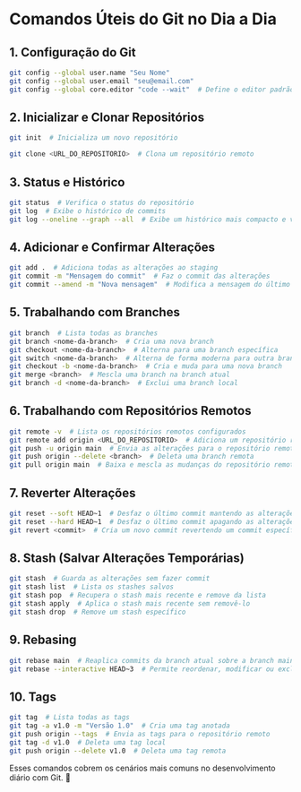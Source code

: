 # Comandos Úteis do Git no Dia a Dia

## 1. Configuração do Git
```sh
git config --global user.name "Seu Nome"
git config --global user.email "seu@email.com"
git config --global core.editor "code --wait"  # Define o editor padrão (VS Code)
```

## 2. Inicializar e Clonar Repositórios
```sh
git init  # Inicializa um novo repositório

git clone <URL_DO_REPOSITORIO>  # Clona um repositório remoto
```

## 3. Status e Histórico
```sh
git status  # Verifica o status do repositório
git log  # Exibe o histórico de commits
git log --oneline --graph --all  # Exibe um histórico mais compacto e visual
```

## 4. Adicionar e Confirmar Alterações
```sh
git add .  # Adiciona todas as alterações ao staging
git commit -m "Mensagem do commit"  # Faz o commit das alterações
git commit --amend -m "Nova mensagem"  # Modifica a mensagem do último commit
```

## 5. Trabalhando com Branches
```sh
git branch  # Lista todas as branches
git branch <nome-da-branch>  # Cria uma nova branch
git checkout <nome-da-branch>  # Alterna para uma branch específica
git switch <nome-da-branch>  # Alterna de forma moderna para outra branch
git checkout -b <nome-da-branch>  # Cria e muda para uma nova branch
git merge <branch>  # Mescla uma branch na branch atual
git branch -d <nome-da-branch>  # Exclui uma branch local
```

## 6. Trabalhando com Repositórios Remotos
```sh
git remote -v  # Lista os repositórios remotos configurados
git remote add origin <URL_DO_REPOSITORIO>  # Adiciona um repositório remoto
git push -u origin main  # Envia as alterações para o repositório remoto
git push origin --delete <branch>  # Deleta uma branch remota
git pull origin main  # Baixa e mescla as mudanças do repositório remoto
```

## 7. Reverter Alterações
```sh
git reset --soft HEAD~1  # Desfaz o último commit mantendo as alterações no staging
git reset --hard HEAD~1  # Desfaz o último commit apagando as alterações
git revert <commit>  # Cria um novo commit revertendo um commit específico
```

## 8. Stash (Salvar Alterações Temporárias)
```sh
git stash  # Guarda as alterações sem fazer commit
git stash list  # Lista os stashes salvos
git stash pop  # Recupera o stash mais recente e remove da lista
git stash apply  # Aplica o stash mais recente sem removê-lo
git stash drop  # Remove um stash específico
```

## 9. Rebasing
```sh
git rebase main  # Reaplica commits da branch atual sobre a branch main
git rebase --interactive HEAD~3  # Permite reordenar, modificar ou excluir commits
```

## 10. Tags
```sh
git tag  # Lista todas as tags
git tag -a v1.0 -m "Versão 1.0"  # Cria uma tag anotada
git push origin --tags  # Envia as tags para o repositório remoto
git tag -d v1.0  # Deleta uma tag local
git push origin --delete v1.0  # Deleta uma tag remota
```

Esses comandos cobrem os cenários mais comuns no desenvolvimento diário com Git. 🚀
